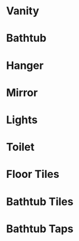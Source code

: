 # Vanity
# Bathtub
# Hanger
# Mirror
# Lights
# Toilet
# Floor Tiles
# Bathtub Tiles
# Bathtub Taps
